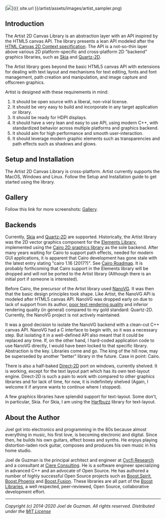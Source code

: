 <!-- # Artist 2D Canvas Library -->

[<img src="{{ site.url }}/artist/assets/images/artist_sampler.jpg">]({{ site.url }}/artist/assets/images/artist_sampler.png)

## Introduction

The Artist 2D Canvas Library is an abstraction layer with an API inspired by
the HTML5 canvas API. The library presents a lean API modeled after the [HTML
Canvas 2D Context specification](https://www.w3.org/TR/2dcontext/). The API
is a not-so-thin layer above various 2D platform-specific and cross-platform
2D "backend" graphics libraries, such as [Skia](https://skia.org/) and
[Quartz-2D](https://apple.co/2SljYHw).

The Artist library goes beyond the basic HTML5 canvas API with extensions for
dealing with text layout and mechanisms for text editing, fonts and font
management, path creation and manipulation, and image capture and offscreen
graphics.

Artist is designed with these requirements in mind:

1. It should be open source with a liberal, non-viral license.
2. It should be very easy to build and incorporate in any target application
   or library.
3. It should be ready for HDPI displays.
4. It should have a very lean and easy to use API, using modern C++, with
   standardized behavior across multiple platforms and graphics backend.
5. It should aim for high performance and smooth user-interaction.
6. It should leverage modern graphic elements such as transparencies and path
   effects such as shadows and glows.

## Setup and Installation

The Artist 2D Canvas Library is cross-platform. Artist currently supports
the MacOS, Windows and Linux. Follow the Setup and Installation guide to get
started using the library.

## Gallery

Follow this link for more screenshots: [Gallery](gallery).

## Backends

Currently, [Skia](https://skia.org/) and
[Quartz-2D](https://apple.co/2SljYHw) are supported. Historically, the Artist
library was the 2D vector graphics component for the [Elements
Library](http://cycfi.github.io/elements/), implemented using the [Cairo 2D
graphics library](https://www.cairographics.org/) as the sole backend. After
many years waiting for Cairo to support path effects, needed for modern GUI
applications, it is apparent that Cairo development has gone stale with the
latest entry stating "cairo 1.16 (2017?)". See [Cairo
Roadmap](https://www.cairographics.org/roadmap/). It is probably forthcoming
that Cairo support in the Elements library will be dropped and will not be
ported to the Artist library (Although there is an initial port if someone is
interested).

Before Cairo, the precursor of the Artist library used
[NanoVG](https://github.com/memononen/nanovg). It was then that the basic
design principles took shape. Like Artist, the NanoVG API is modeled after
HTML5 canvas API. NanoVG was dropped early on due to lack of support from its
author, [poor text rendering
quality](https://blog.johnnovak.net/2016/05/29/cross-platform-gui-trainwreck-2016-edition/#enter-nanovg)
and inferior rendering quality (in general) compared to my gold standard:
Quartz-2D. Currently, the NanoVG project is not actively maintained.

It was a good decision to isolate the NanoVG backend with a clean-cut C++
canvas API. NanoVG had a C interface to begin with, so it was a necessary
step. But isolating it in a well-defined API also meant that it could be
replaced any time. If, on the other hand, I hard-coded application code to
use NanoVG directly, I would have been locked to that specific library.
Abstraction is the key. Libraries come and go. The king of the hill now, may
be superseded by another "better" library in the future. Case in point:
Cairo.

There is also a half-baked
[Direct-2D](https://docs.microsoft.com/en-us/windows/win32/direct2d/direct2d-portal)
port on windows, currently shelved. It is working, except for the text layout
part which has its own text-layout engine. Direct-2D is such a pain to work
with compared to other graphics libraries and for lack of time, for now, it
is indefinitely shelved (Again, I welcome it if anyone wants to continue
where I stopped).

A few graphics libraries have splendid support for text-layout. Some don't,
in particular, Skia. For Skia, I am using the
[Harfbuzz](https://www.freedesktop.org/wiki/Software/HarfBuzz/) library for
text-layout.

## <a name="jdeguzman"></a>About the Author

Joel got into electronics and programming in the 80s because almost
everything in music, his first love, is becoming electronic and digital.
Since then, he builds his own guitars, effect boxes and synths. He enjoys
playing distortion-laden rock guitar, composes and produces his own music in
his home studio.

Joel de Guzman is the principal architect and engineer at [Cycfi
Research](https://www.cycfi.com/) and a consultant at [Ciere
Consulting](https://ciere.com/). He is a software engineer specializing in
advanced C++ and an advocate of Open Source. He has authored a number of
highly successful Open Source projects such as
[Boost.Spirit](http://tinyurl.com/ydhotlaf),
[Boost.Phoenix](http://tinyurl.com/y6vkeo5t) and
[Boost.Fusion](http://tinyurl.com/ybn5oq9v). These libraries are all part of
the [Boost Libraries](http://tinyurl.com/jubgged), a well respected,
peer-reviewed, Open Source, collaborative development effort.

-------------------------------------------------------------------------------

*Copyright (c) 2014-2020 Joel de Guzman. All rights reserved.*
*Distributed under the [MIT License](https://opensource.org/licenses/MIT)*
